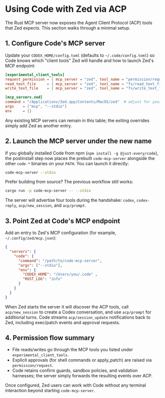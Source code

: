 # Using Code with Zed via ACP

The Rust MCP server now exposes the Agent Client Protocol (ACP) tools that Zed expects. This section walks through a minimal setup.

## 1. Configure Code's MCP server

Update your `CODEX_HOME/config.toml` (defaults to `~/.code/config.toml`) so Code knows which "client tools" Zed will handle and how to launch Zed's MCP endpoint:

```toml
[experimental_client_tools]
request_permission = { mcp_server = "zed", tool_name = "permission/request" }
read_text_file     = { mcp_server = "zed", tool_name = "fs/read_text_file" }
write_text_file    = { mcp_server = "zed", tool_name = "fs/write_text_file" }

[mcp_servers.zed]
command = "/Applications/Zed.app/Contents/MacOS/zed"  # adjust for your OS
args    = ["mcp", "--stdio"]
env     = {}
```

Any existing MCP servers can remain in this table; the exiting overrides simply add Zed as another entry.

## 2. Launch the MCP server under the new name

If you globally installed Code from npm (`npm install -g @just-every/code`), the postinstall step now places the prebuilt `code-mcp-server` alongside the other `code-*` binaries on your `PATH`. You can launch it directly:

```bash
code-mcp-server --stdio
```

Prefer building from source? The previous workflow still works:

```bash
cargo run -p code-mcp-server -- --stdio
```

The server will advertise four tools during the handshake: `codex`, `codex-reply`, `acp/new_session`, and `acp/prompt`.

## 3. Point Zed at Code's MCP endpoint

Add an entry to Zed's MCP configuration (for example, `~/.config/zed/mcp.json`):

```json
{
  "servers": {
    "code": {
      "command": "/path/to/code-mcp-server",
      "args": ["--stdio"],
      "env": {
        "CODEX_HOME": "/Users/you/.code" ,
        "RUST_LOG": "info"
      }
    }
  }
}
```

When Zed starts the server it will discover the ACP tools, call `acp/new_session` to create a Codex conversation, and use `acp/prompt` for additional turns. Code streams `acp/session_update` notifications back to Zed, including exec/patch events and approval requests.

## 4. Permission flow summary

- File reads/writes go through the MCP tools you listed under `experimental_client_tools`.
- Explicit approvals (for shell commands or apply_patch) are raised via `permission/request`.
- Code retains confirm guards, sandbox policies, and validation harnesses; the server simply forwards the resulting events over ACP.

Once configured, Zed users can work with Code without any terminal interaction beyond starting `code-mcp-server`.
